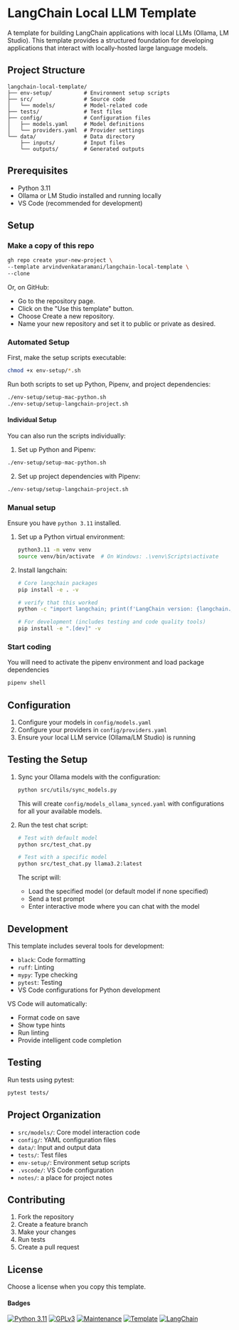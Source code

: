 # LangChain Local LLM Template

A template for building LangChain applications with local LLMs (Ollama, LM Studio). This template provides a structured foundation for developing applications that interact with locally-hosted large language models.

## Project Structure

```
langchain-local-template/
├── env-setup/          # Environment setup scripts
├── src/                # Source code
│   └── models/         # Model-related code
├── tests/              # Test files
├── config/             # Configuration files
│   ├── models.yaml     # Model definitions
│   └── providers.yaml  # Provider settings
└── data/               # Data directory
    ├── inputs/         # Input files
    └── outputs/        # Generated outputs
```

## Prerequisites

- Python 3.11
- Ollama or LM Studio installed and running locally
- VS Code (recommended for development)

## Setup

### Make a copy of this repo
   ```bash
   gh repo create your-new-project \
   --template arvindvenkataramani/langchain-local-template \
   --clone
   ```
Or, on GitHub:
* Go to the repository page.
* Click on the "Use this template" button.
* Choose Create a new repository.
* Name your new repository and set it to public or private as desired.

### Automated Setup
First, make the setup scripts executable:
```bash
chmod +x env-setup/*.sh
```
Run both scripts to set up Python, Pipenv, and project dependencies:
```bash
./env-setup/setup-mac-python.sh
./env-setup/setup-langchain-project.sh
```

#### Individual Setup
You can also run the scripts individually:

1. Set up Python and Pipenv:
```bash
./env-setup/setup-mac-python.sh
```

2. Set up project dependencies with Pipenv:
```bash
./env-setup/setup-langchain-project.sh
```


### Manual setup
Ensure you have `python 3.11` installed.

1. Set up a Python virtual environment:
   ```bash
   python3.11 -m venv venv
   source venv/bin/activate  # On Windows: .\venv\Scripts\activate
   ```
2. Install langchain:
   ```bash
   # Core langchain packages
   pip install -e . -v

   # verify that this worked
   python -c "import langchain; print(f'LangChain version: {langchain.__version__}')"

   # For development (includes testing and code quality tools)
   pip install -e ".[dev]" -v
   ```

### Start coding
You will need to activate the pipenv environment and load package dependencies
```bash
pipenv shell
```

## Configuration

1. Configure your models in `config/models.yaml`
2. Configure your providers in `config/providers.yaml`
3. Ensure your local LLM service (Ollama/LM Studio) is running

## Testing the Setup

1. Sync your Ollama models with the configuration:
   ```bash
   python src/utils/sync_models.py
   ```
   This will create `config/models_ollama_synced.yaml` with configurations for all your available models.

2. Run the test chat script:
   ```bash
   # Test with default model
   python src/test_chat.py

   # Test with a specific model
   python src/test_chat.py llama3.2:latest
   ```

   The script will:
   - Load the specified model (or default model if none specified)
   - Send a test prompt
   - Enter interactive mode where you can chat with the model


## Development

This template includes several tools for development:

- `black`: Code formatting
- `ruff`: Linting
- `mypy`: Type checking
- `pytest`: Testing
- VS Code configurations for Python development

VS Code will automatically:
- Format code on save
- Show type hints
- Run linting
- Provide intelligent code completion

## Testing

Run tests using pytest:
```bash
pytest tests/
```

## Project Organization

- `src/models/`: Core model interaction code
- `config/`: YAML configuration files
- `data/`: Input and output data
- `tests/`: Test files
- `env-setup/`: Environment setup scripts
- `.vscode/`: VS Code configuration
- `notes/`: a place for project notes

## Contributing

1. Fork the repository
2. Create a feature branch
3. Make your changes
4. Run tests
5. Create a pull request

## License
Choose a license when you copy this template.

#### Badges
[![Python 3.11](https://img.shields.io/badge/python-3.11-blue.svg)](https://www.python.org/downloads/3.11/)
[![GPLv3](https://img.shields.io/badge/License-GPLv3-green.svg)](https://opensource.org/licenses/GPLv3)
[![Maintenance](https://img.shields.io/badge/Maintained%3F-yes-green.svg)](https://github.com/yourusername/langchain-local-template/graphs/commit-activity)
[![Template](https://img.shields.io/badge/GitHub-Template-green?logo=github)](https://github.com/yourusername/langchain-local-template/generate)
[![LangChain](https://img.shields.io/badge/🦜_LangChain-Powered-blue)](https://github.com/langchain-ai/langchain)
